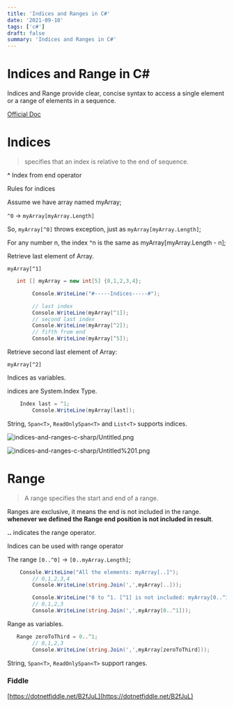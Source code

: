```yaml
---
title: 'Indices and Ranges in C#'
date: '2021-09-10'
tags: ['c#']
draft: false
summary: 'Indices and Ranges in C#'
---
```


# Indices and Range in C#

Indices and Range provide clear, concise syntax to access a single element or a range of elements in a sequence.

[Official Doc](https://docs.microsoft.com/en-us/dotnet/csharp/tutorials/ranges-indexes)

# Indices

> specifies that an index is relative to the end of sequence.

**^** Index from end operator

Rules for indices

Assume we have array named myArray;

`^0` → `myArray[myArray.Length]`

So, `myArray[^0]` throws exception, just as `myArray[myArray.Length]`;

For any number n, the index ^n is the same as myArray[myArray.Length - n];

Retrieve last element of Array.

`myArray[^1]`

```csharp
   int [] myArray = new int[5] {0,1,2,3,4};

		Console.WriteLine("#-----Indices-----#");

		// last index
		Console.WriteLine(myArray[^1]);
		// second last index
		Console.WriteLine(myArray[^2]);
		// fifth from end
		Console.WriteLine(myArray[^5]);
```

Retrieve second last element of Array:

`myArray[^2]`

Indices as variables.

indices are System.Index Type.

```csharp
    Index last = ^1;
		Console.WriteLine(myArray[last]);

```

String, `Span<T>`, `ReadOnlySpan<T>` and `List<T>` supports indices.

![indices-and-ranges-c-sharp/Untitled.png](/static/images/indices-and-ranges-c-sharp/Untitled.png)

![indices-and-ranges-c-sharp/Untitled%201.png](/static/images/indices-and-ranges-c-sharp/Untitled%201.png)

# Range

> A range specifies the start and end of a range.

Ranges are exclusive, it means the end is not included in the range. **whenever we defined the Range end position is not included in result**.

**..** indicates the range operator.

Indices can be used with range operator

The range `[0..^0]` → `[0..myArray.Length]`;

```csharp
    Console.WriteLine("All the elements: myArray[..]");
		// 0,1,2,3,4
		Console.WriteLine(string.Join(',',myArray[..]));

		Console.WriteLine("0 to ^1. [^1] is not included: myArray[0..^1]");
		// 0,1,2,3
		Console.WriteLine(string.Join(',',myArray[0..^1]));
```

Range as variables.

```csharp
   Range zeroToThird = 0..^1;
		// 0,1,2,3
		Console.WriteLine(string.Join(',',myArray[zeroToThird]));
```

String, `Span<T>`, `ReadOnlySpan<T>` support ranges.

### Fiddle

[https://dotnetfiddle.net/B2fJuL](https://dotnetfiddle.net/B2fJuL)

